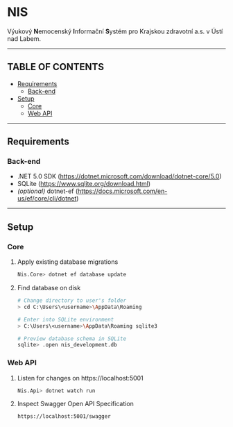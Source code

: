 # NIS

Výukový **N**emocenský **I**nformační **S**ystém pro Krajskou zdravotní a.s. v Ústí nad Labem.

---

## TABLE OF CONTENTS

* [Requirements](#requirements)
    + [Back-end](#back-end)
* [Setup](#setup)
    + [Core](#core)
    * [Web API](#web-api)

---

## Requirements

### Back-end

- .NET 5.0 SDK (https://dotnet.microsoft.com/download/dotnet-core/5.0)
- SQLite (https://www.sqlite.org/download.html)
- _(optional)_ dotnet-ef (https://docs.microsoft.com/en-us/ef/core/cli/dotnet)

---

## Setup

### Core

1. Apply existing database migrations

    ```bash
    Nis.Core> dotnet ef database update
    ```

2. Find database on disk

    ```bash
   # Change directory to user's folder
   > cd C:\Users\<username>\AppData\Roaming
   
   # Enter into SQLite environment
   > C:\Users\<username>\AppData\Roaming sqlite3
   
   # Preview database schema in SQLite
   sqlite> .open nis_development.db
   ```

### Web API

1. Listen for changes on https://localhost:5001

    ```bash
    Nis.Api> dotnet watch run
    ```

2. Inspect Swagger Open API Specification

    ```bash
    https://localhost:5001/swagger
    ```
